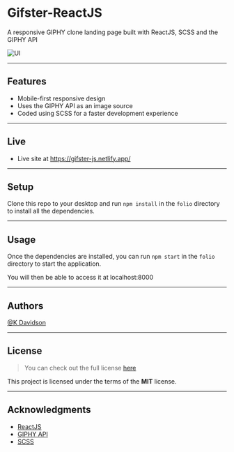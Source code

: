 # Gifster-ReactJS

A responsive GIPHY clone landing page built with ReactJS, SCSS and the GIPHY API

![UI](https://i.postimg.cc/PxYkkxr3/GIF-21-05-2022-03-15-23.gif)

---

## Features

-   Mobile-first responsive design
-   Uses the GIPHY API as an image source
-   Coded using SCSS for a faster development experience

---

## Live

-   Live site at https://gifster-js.netlify.app/

---

## Setup

Clone this repo to your desktop and run `npm install` in the `folio` directory to install all the dependencies.

---

## Usage

Once the dependencies are installed, you can run `npm start` in the `folio` directory to start the application.

You will then be able to access it at localhost:8000

---

## Authors

[@K Davidson](mailto:kaushdavidson@icloud.com)

---

## License

> You can check out the full license [here](LICENSE)

This project is licensed under the terms of the **MIT** license.

---

## Acknowledgments

-   [ReactJS](https://reactjs.org/docs/getting-started.html)
-   [GIPHY API](https://developers.giphy.com/docs/api#quick-start-guide)
-   [SCSS](https://sass-lang.com/documentation)
